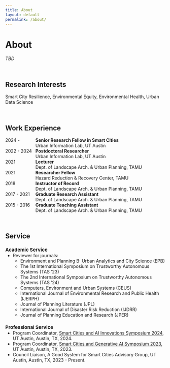 ```yaml
---
title: About
layout: default
permalink: /about/
---
```

       
# About
_TBD_

<br />

## Research Interests

Smart City Resilience, Environmental Equity, Environmental Health, Urban Data Science

<br />

## Work Experience 
<p>
<span style="display:inline-block; width: 95px;">2024 -</span><b>Senior Research Fellow in Smart Cities</b><br />
<span style="display:inline-block; text-indent: 95px;">Urban Information Lab, UT Austin</span><br />
<span style="display:inline-block; width: 95px;">2022 - 2024</span><b>Postdoctoral Researcher</b><br />
<span style="display:inline-block; text-indent: 95px;">Urban Information Lab, UT Austin</span><br />
<span style="display:inline-block; width: 95px;">2021 </span><b>Lecturer</b><br />
<span style="display:inline-block; text-indent: 95px;">Dept. of Landscape Arch. & Urban Planning, TAMU</span><br />
<span style="display:inline-block; width: 95px;">2021 </span><b>Researcher Fellow</b><br />
<span style="display:inline-block; text-indent: 95px;">Hazard Reduction & Recovery Center, TAMU</span><br />                                  
<span style="display:inline-block; width: 95px;">2018 </span><b>Instructor of Record</b><br />
<span style="display:inline-block; text-indent: 95px;">Dept. of Landscape Arch. & Urban Planning, TAMU</span><br />
<span style="display:inline-block; width: 95px;">2017 - 2021</span><b>Graduate Research Assistant</b><br />
<span style="display:inline-block; text-indent: 95px;">Dept. of Landscape Arch. & Urban Planning, TAMU</span><br />
<span style="display:inline-block; width: 95px;">2015 - 2016</span><b>Graduate Teaching Assistant</b><br />
<span style="display:inline-block; text-indent: 95px;">Dept. of Landscape Arch. & Urban Planning, TAMU</span>
</p>

<br />

## Service 

<div class="text-colored">
    <h2 style="margin-bottom: 0; font-size: 15px">Academic Service</h2>
    <ul style="margin-top: 0;">
        <li>Reviewer for journals: 
            <ul>
                <li>Environment and Planning B: Urban Analytics and City Science (EPB)</li>
                <li>The 1st International Symposium on Trustworthy Autonomous Systems (TAS ’23)</li>  
                <li>The 2nd International Symposium on Trustworthy Autonomous Systems (TAS ’24)</li>  
                <li>Computers, Environment and Urban Systems (CEUS)</li>  
                <li>International Journal of Environmental Research and Public Health (IJERPH)</li> 
                <li>Journal of Planning Literature (JPL)</li> 
                <li>International Journal of Disaster Risk Reduction (IJDRR)</li> 
                <li>Journal of Planning Education and Research (JPER)</li>            
            </ul>
        </li>
    </ul> 
</div>

<div class="text-colored">
    <h2 style="margin-bottom: 0; font-size: 15px">Professional Service</h2>
    <ul style="margin-top: 0;">
        <li>Program Coordinator, <a href="https://smartcitiessymposium2024.splashthat.com/" target="_blank">Smart Cities and AI Innovations Symposium 2024</a>, UT Austin, Austin, TX, 2024.</li> 
        <li>Program Coordinator, <a href="https://smartcitiessymposium.splashthat.com/" target="_blank">Smart Cities and Generative AI Symposium 2023</a>, UT Austin, Austin, TX, 2023.</li>
        <li>Council Liaison, A Good System for Smart Cities Advisory Group, UT Austin, Austin, TX, 2023 - Present.</li>
    </ul>  
</div>

